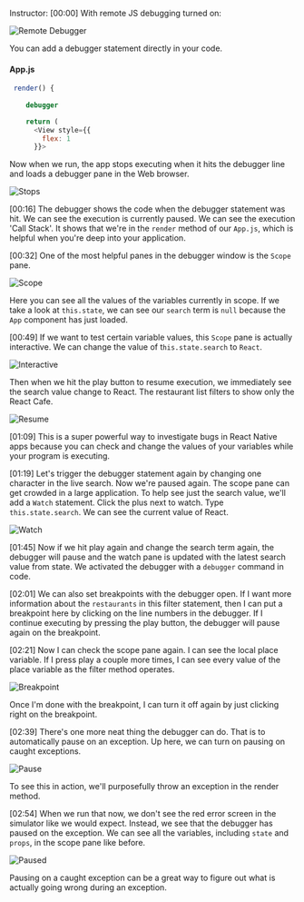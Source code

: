 Instructor: [00:00] With remote JS debugging turned on:

![Remote Debugger](https://res.cloudinary.com/dg3gyk0gu/image/upload/v1549750465/transcript-images/react-native-use-the-debugger-in-a-react-native-app-remote-turned-on.jpg)

You can add a debugger statement directly in your code. 

#### App.js
```javascript
 render() {
    
    debugger

    return (
      <View style={{
        flex: 1
      }}>
```

Now when we run, the app stops executing when it hits the debugger line and loads a debugger pane in the Web browser.

![Stops](https://res.cloudinary.com/dg3gyk0gu/image/upload/v1549750462/transcript-images/react-native-use-the-debugger-in-a-react-native-app-stops.jpg)

[00:16] The debugger shows the code when the debugger statement was hit. We can see the execution is currently paused. We can see the execution 'Call Stack'. It shows that we're in the `render` method of our `App.js`, which is helpful when you're deep into your application.

[00:32] One of the most helpful panes in the debugger window is the `Scope` pane. 

![Scope](https://res.cloudinary.com/dg3gyk0gu/image/upload/v1549750464/transcript-images/react-native-use-the-debugger-in-a-react-native-app-scope.jpg)

Here you can see all the values of the variables currently in scope. If we take a look at `this.state`, we can see our `search` term is `null` because the `App` component has just loaded.

[00:49] If we want to test certain variable values, this `Scope` pane is actually interactive. We can change the value of t`his.state.search` to `React`. 

![Interactive](https://res.cloudinary.com/dg3gyk0gu/image/upload/v1549750456/transcript-images/react-native-use-the-debugger-in-a-react-native-app-scope-interactive.jpg)

Then when we hit the play button to resume execution, we immediately see the search value change to React. The restaurant list filters to show only the React Cafe.

![Resume](https://res.cloudinary.com/dg3gyk0gu/image/upload/v1549750461/transcript-images/react-native-reload-the-simulator-when-changes-occur-in-react-native-apps-resume.jpg)

[01:09] This is a super powerful way to investigate bugs in React Native apps because you can check and change the values of your variables while your program is executing.

[01:19] Let's trigger the debugger statement again by changing one character in the live search. Now we're paused again. The scope pane can get crowded in a large application. To help see just the search value, we'll add a `Watch` statement. Click the plus next to watch. Type `this.state.search`. We can see the current value of React.

![Watch](https://res.cloudinary.com/dg3gyk0gu/image/upload/v1549750458/transcript-images/react-native-reload-the-simulator-when-changes-occur-in-react-native-apps-watch.jpg)

[01:45] Now if we hit play again and change the search term again, the debugger will pause and the watch pane is updated with the latest search value from state. We activated the debugger with a `debugger` command in code.

[02:01] We can also set breakpoints with the debugger open. If I want more information about the `restaurants` in this filter statement, then I can put a breakpoint here by clicking on the line numbers in the debugger. If I continue executing by pressing the play button, the debugger will pause again on the breakpoint.

[02:21] Now I can check the scope pane again. I can see the local place variable. If I press play a couple more times, I can see every value of the place variable as the filter method operates. 

![Breakpoint](https://res.cloudinary.com/dg3gyk0gu/image/upload/v1549750454/transcript-images/react-native-reload-the-simulator-when-changes-occur-in-react-native-apps-breakpoint.jpg)

Once I'm done with the breakpoint, I can turn it off again by just clicking right on the breakpoint.

[02:39] There's one more neat thing the debugger can do. That is to automatically pause on an exception. Up here, we can turn on pausing on caught exceptions. 

![Pause](https://res.cloudinary.com/dg3gyk0gu/image/upload/v1549750464/transcript-images/react-native-reload-the-simulator-when-changes-occur-in-react-native-apps-pause.jpg)

To see this in action, we'll purposefully throw an exception in the render method.

[02:54] When we run that now, we don't see the red error screen in the simulator like we would expect. Instead, we see that the debugger has paused on the exception. We can see all the variables, including `state` and `props`, in the scope pane like before. 

![Paused](https://res.cloudinary.com/dg3gyk0gu/image/upload/v1549750462/transcript-images/react-native-reload-the-simulator-when-changes-occur-in-react-native-apps-paused.jpg)

Pausing on a caught exception can be a great way to figure out what is actually going wrong during an exception.
